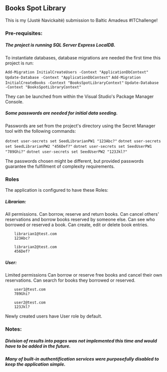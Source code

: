 
## Books Spot Library

This is my (Justė Navickaitė) submission to Baltic Amadeus #ITChallenge!


### Pre-requisites:
##### The project is running SQL Server Express LocalDB. 
To instantiate databases, database migrations are needed the first time this project is run:

   `Add-Migration InitialCreateUsers -Context "ApplicationDbContext"`
   `Update-Database -Context "ApplicationDbContext"`
   `Add-Migration InitialCreateBooks -Context "BooksSpotLibraryContext"`
   `Update-Database -Context "BooksSpotLibraryContext"`
   
   They can be launched from within the Visual Studio's Package Manager Console.

##### Some passwords are needed for initial data seeding. 
Passwords are set from the project's directory using the Secret Manager tool with the following commands: 

  `dotnet user-secrets set SeedLibrarianPW1 "123Abc?"`
  `dotnet user-secrets set SeedLibrarianPW2 "456Def?"`
  `dotnet user-secrets set SeedUserPW1 "789Ghi?"`
  `dotnet user-secrets set SeedUserPW2 "123Jkl?"`

The passwords chosen might be different, but provided passwords guarantee the fulfillment of complexity requirements.

### Roles 
The application is configured to have these Roles:

##### Librarian: 
All permissions. 
Can borrow, reserve and return books. 
Can cancel others' reservations and borrow books reserved by someone else. 
Can see who borrowed or reserved a book. 
Can create, edit or delete book entries. 

		librarian1@test.com
		123Abc?

		librarian2@test.com
		456Def?

##### User: 
Limited permissions 
Can borrow or reserve free books and cancel their own reservations. 
Can search for books they borrowed or reserved.

		user1@test.com
		789Ghi?

		user2@test.com
		123Jkl?

Newly created users have User role by default.

### Notes:

##### Division of results into pages was not implemented this time and would have to be added in the future. 
##### Many of built-in authentification services were purposefully disabled to keep the application simple.
